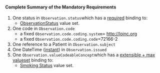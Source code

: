 #### Complete Summary of the Mandatory Requirements

1.  One status in `Observation.status`which has a [required]({{site.data.fhir.path}}terminologies.html#required) binding to:
    -   [ObservationStatus] value set.
1.  One code in `Observation.code`
    -   a fixed `Observation.code.coding.system`= http://loinc.org
    -   a fixed `Observation.code.coding.code`=72166-2
1.  One reference to a Patient in `Observation.subject`
1.  One DateTime ([instant]) in `Observation.issued`
1.  One `Observation.valueCodeableConcept`which has a [extensible + max valueset](guidance.html#extensible--max-valueset-binding-for-codeableconcept-datatype) binding to:
    -   [Smoking Status] value set.





  [ObservationStatus]: {{site.data.fhir.path}}valueset-observation-status.html
  [instant]: {{site.data.fhir.path}}datatypes.html#instant
  [Smoking Status]: ValueSet-us-core-observation-ccdasmokingstatus.html
